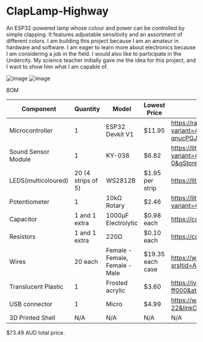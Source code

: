 # ClapLamp-Highway
An ESP32-powered lamp whose colour and power can be controlled by simple clapping. It features adjustable sensitivity and an assortment of different colors.
I am building this project because I am an amateur in hardware and software. I am eager to learn more about electronics because I am considering a job in the field. I would also like to participate in the Undercity. My science teacher initially gave me the idea for this project, and I want to show him what I am capable of.

![image](https://github.com/user-attachments/assets/8f8e6013-56bd-447a-bf0b-2a11a7bcd129)
![image](https://github.com/user-attachments/assets/5ed1d4cc-ecff-469f-8dce-cdcb9fc4c5ab)






BOM


|Component|Quantity|Model|Lowest Price|Link|
|---|---|---|---|---|
Microcontroller | 1 | ESP32 Devkit V1 | $11.95 | https://rapidroboticsaustralia.com/products/esp32-main-board-with-wi-fi-and-bluetooth?variant=41093085233263&country=AU&currency=AUD&utm_medium=product_sync&utm_source=google&utm_content=sag_organic&utm_campaign=sag_organic&srsltid=AfmBOoqUC1d8xQ_VhGVWuL-JFv2fmYWiT4KmZ06z7KKt6i-qnucPGJulVoM |
Sound Sensor Module | 1 | KY-038 | $6.82 | https://littlebirdelectronics.com.au/products/microphone-sound-sensor-module-for-arduino?variant=47369160196385&country=AU&currency=AUD&utm_medium=product_sync&utm_source=google&utm_content=sag_organic&utm_campaign=sag_organic&srsltid=AfmBOooBktvYq5v9L_nzWpf_Teul8eSLpPBXIbl54rdab8Hyyo-aOCzp3-0&gStoreCode=2 |
LEDS(multicoloured) | 20 (4 strips of 5) | WS2812B | $1.95 per strip | https://littlebirdelectronics.com.au/products/little-bird-lorikeet-ws2812b-rainbow-board |
Potentiometer | 1 | 10kΩ Rotary | $2.46 | https://littlebirdelectronics.com.au/products/rotary-potentiometer-10k-ohm-linear?variant=47366301483297&country=AU&currency=AUD&utm_medium=product_sync&utm_source=google&utm_content=sag_organic&utm_campaign=sag_organic&srsltid=AfmBOorNK9dj46eOGJJJY7wXsIrQ6RpaY8_hHtiy2NewSg2PxSVriIt4CfE |
Capacitor | 1 and 1 extra | 1000µF Electrolytic | $0.98 each | https://core-electronics.com.au/electrolytic-decoupling-capacitors-1000uf-25v.html |
Resistors | 1 and 1 extra | 220Ω | $0.10 each | https://core-electronics.com.au/resistor-220-ohm-1-4th-watt-pth.html |
Wires | 20 each | Female - Female, Female - Male | $19.35 each case|https://www.digikey.com.au/en/products/detail/digikey-standard/DKS-20FF-20/17038802 ,  https://www.digikey.com.au/en/products/detail/digikey-standard/DKS-20MF-20/17038783?srsltid=AfmBOorXex_qdSSuPKcO7VSY4joykpmK6yiIjKVwbXGMsnwoU1X-GouSEP4 |
Translucent Plastic | 1 | Frosted acrylic | $3.60 | https://jycaplastics.com.au/product/frosted-acrylic/?attribute_pa_colour=frosted-ff000&attribute_pa_thickness=2mm&attribute_pa_size=a4&utm_source=Google+Shopping&utm_campaign=Google+Shopping+Feed&utm_medium=cpc&utm_term=13425 |
USB connector | 1 | Micro | $4.99 | https://www.amazon.com.au/Astrotek-Charger-Android-Tablet-Devices/dp/B07CM8HCKZ/ref=asc_df_B07CM8HCKZ?mcid=931931a809393577831c8686696a2d3c&tag=googleshopdsk-22&linkCode=df0&hvadid=712244421522&hvpos=&hvnetw=g&hvrand=922842809316244658&hvpone=&hvptwo=&hvqmt=&hvdev=c&hvdvcmdl=&hvlocint=&hvlocphy=9071742&hvtargid=pla-1656797000339&psc=1&gad_source=1 |
3D Printed Shell | N/A | N/A | N/A | N/A |

$73.49 AUD total price.
